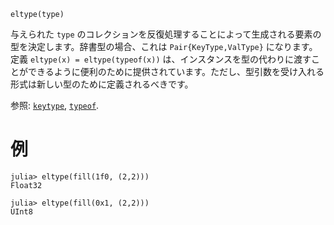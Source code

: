 ```
eltype(type)
```

与えられた `type` のコレクションを反復処理することによって生成される要素の型を決定します。辞書型の場合、これは `Pair{KeyType,ValType}` になります。定義 `eltype(x) = eltype(typeof(x))` は、インスタンスを型の代わりに渡すことができるように便利のために提供されています。ただし、型引数を受け入れる形式は新しい型のために定義されるべきです。

参照: [`keytype`](@ref), [`typeof`](@ref).

# 例

```jldoctest
julia> eltype(fill(1f0, (2,2)))
Float32

julia> eltype(fill(0x1, (2,2)))
UInt8
```
